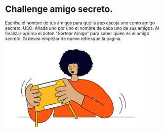 # Challenge amigo secreto. 

Escribe el nombre de tus amigos para que la app escoja uno como amigo secreto.
USO: Añada uno por uno el nombre de cada uno de sus amigos. Al finalizar oprima el boton "Sortear Amigo" para saber quien es el amigo secreto. Si desea empezar de nuevo refresque la pagina.
![alt text](assets/amigo-secreto.png)
